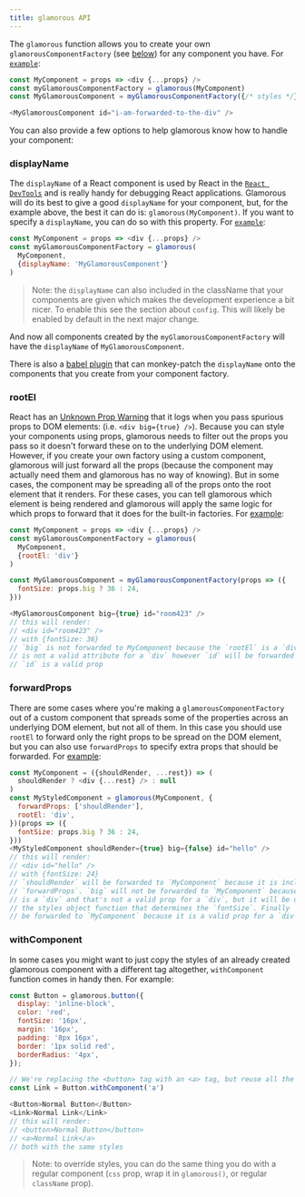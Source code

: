 ```yaml
---
title: glamorous API
---
```


The `glamorous` function allows you to create your own `glamorousComponentFactory` (see 
[below](#glamorousComponentFactory)) for any component you have. For [`example`](https://codesandbox.io/s/g5kDAyB9):

```js  
const MyComponent = props => <div {...props} />
const myGlamorousComponentFactory = glamorous(MyComponent)
const MyGlamorousComponent = myGlamorousComponentFactory({/* styles */})

<MyGlamorousComponent id="i-am-forwarded-to-the-div" />
```
You can also provide a few options to help glamorous know how to handle your component:

### displayName
The `displayName` of a React component is used by React in the 
[`React DevTools`](https://github.com/facebook/react-devtools) and is really handy for debugging 
React applications. Glamorous will do its best to give a good `displayName` for your component, 
but, for the example above, the best it can do is: `glamorous(MyComponent)`. If you want to specify 
a `displayName`, you can do so with this property. For [`example`](https://codesandbox.io/s/P3Lyw5j2):

```js
const MyComponent = props => <div {...props} />
const myGlamorousComponentFactory = glamorous(
  MyComponent,
  {displayName: 'MyGlamorousComponent'}
)
```

>Note: the `displayName` can also included in the className that your components are given which makes 
>the development experience a bit nicer. To enable this see the section about `config`. This will likely 
>be enabled by default in the next major change.

And now all components created by the `myGlamorousComponentFactory` will have the `displayName` of 
`MyGlamorousComponent`.

There is also a [babel plugin](https://www.npmjs.com/package/babel-plugin-glamorous-displayname) that can 
monkey-patch the `displayName` onto the components that you create from your component factory.

### rootEl

React has an [Unknown Prop Warning](https://facebook.github.io/react/warnings/unknown-prop.html) that it 
logs when you pass spurious props to DOM elements: (i.e. `<div big={true} />`). Because you can style your 
components using props, glamorous needs to filter out the props you pass so it doesn't forward these on to 
the underlying DOM element. However, if you create your own factory using a custom component, glamorous will 
just forward all the props (because the component may actually need them and glamorous has no way of knowing). 
But in some cases, the component may be spreading all of the props onto the root element that it renders. 
For these cases, you can tell glamorous which element is being rendered and glamorous will apply the same logic 
for which props to forward that it does for the built-in factories. For [example](https://codesandbox.io/s/P18oV4kD2):

```js
const MyComponent = props => <div {...props} />
const myGlamorousComponentFactory = glamorous(
  MyComponent,
  {rootEl: 'div'}
)

const MyGlamorousComponent = myGlamorousComponentFactory(props => ({
  fontSize: props.big ? 36 : 24,
}))

<MyGlamorousComponent big={true} id="room423" />
// this will render:
// <div id="room423" />
// with {fontSize: 36}
// `big` is not forwarded to MyComponent because the `rootEl` is a `div` and `big`
// is not a valid attribute for a `div` however `id` will be forwarded because
// `id` is a valid prop
```
### forwardProps

There are some cases where you're making a `glamorousComponentFactory` out of a custom component that spreads 
some of the properties across an underlying DOM element, but not all of them. In this case you should use 
`rootEl` to forward only the right props to be spread on the DOM element, but you can also use `forwardProps` 
to specify extra props that should be forwarded. For [example](https://codesandbox.io/s/GZEo8jOyy):

```js
const MyComponent = ({shouldRender, ...rest}) => (
  shouldRender ? <div {...rest} /> : null
)
const MyStyledComponent = glamorous(MyComponent, {
  forwardProps: ['shouldRender'],
  rootEl: 'div',
})(props => ({
  fontSize: props.big ? 36 : 24,
}))
<MyStyledComponent shouldRender={true} big={false} id="hello" />
// this will render:
// <div id="hello" />
// with {fontSize: 24}
// `shouldRender` will be forwarded to `MyComponent` because it is included in
// `forwardProps`. `big` will not be forwarded to `MyComponent` because `rootEl`
// is a `div` and that's not a valid prop for a `div`, but it will be used in
// the styles object function that determines the `fontSize`. Finally `id` will
// be forwarded to `MyComponent` because it is a valid prop for a `div`.
```

### withComponent

In some cases you might want to just copy the styles of an already created glamorous component with a 
different tag altogether, `withComponent` function comes in handy then. For example:

```js
const Button = glamorous.button({
  display: 'inline-block',
  color: 'red',
  fontSize: '16px',
  margin: '16px',
  padding: '8px 16px',
  border: '1px solid red',
  borderRadius: '4px',
});

// We're replacing the <button> tag with an <a> tag, but reuse all the same styles
const Link = Button.withComponent('a')

<Button>Normal Button</Button>
<Link>Normal Link</Link>
// this will render:
// <button>Normal Button</button>
// <a>Normal Link</a>
// both with the same styles
```
>Note: to override styles, you can do the same thing you do with a regular component (`css` prop, 
wrap it in `glamorous()`, or regular `className` prop).
